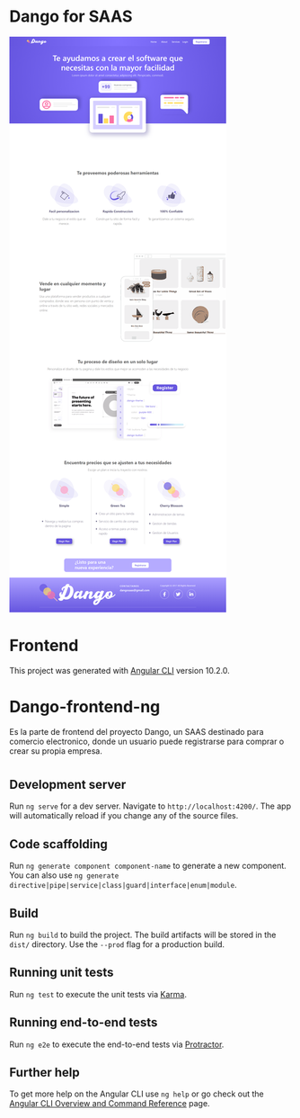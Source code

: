 # Dango for SAAS
![landingpage](https://github.com/paurv/dango-frontend-ng/blob/master/src/assets/img/landing.png?raw=true)

#

# Frontend

This project was generated with [Angular CLI](https://github.com/angular/angular-cli) version 10.2.0.

#

# Dango-frontend-ng
Es la parte de frontend del proyecto Dango, un SAAS destinado para comercio electronico, donde un usuario puede registrarse para comprar o crear su propia empresa.


#

## Development server

Run `ng serve` for a dev server. Navigate to `http://localhost:4200/`. The app will automatically reload if you change any of the source files.

## Code scaffolding

Run `ng generate component component-name` to generate a new component. You can also use `ng generate directive|pipe|service|class|guard|interface|enum|module`.

## Build

Run `ng build` to build the project. The build artifacts will be stored in the `dist/` directory. Use the `--prod` flag for a production build.

## Running unit tests

Run `ng test` to execute the unit tests via [Karma](https://karma-runner.github.io).

## Running end-to-end tests

Run `ng e2e` to execute the end-to-end tests via [Protractor](http://www.protractortest.org/).

## Further help

To get more help on the Angular CLI use `ng help` or go check out the [Angular CLI Overview and Command Reference](https://angular.io/cli) page.
